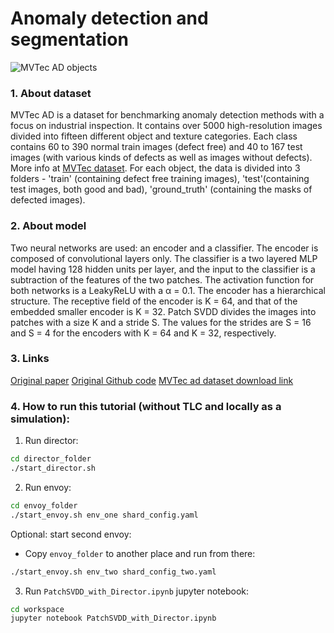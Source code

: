 # Anomaly detection and segmentation

![MVTec AD objects](https://www.mvtec.com/fileadmin/Redaktion/mvtec.com/company/research/datasets/dataset_overview_large.png "MVTec AD objects")


### 1. About dataset
MVTec AD is a dataset for benchmarking anomaly detection methods with a focus on industrial inspection. It contains over 5000 high-resolution images divided into fifteen different object and texture categories. Each class contains
60 to 390 normal train images (defect free) and 40 to 167 test images (with various kinds of defects as well as images without defects). More info at [MVTec dataset](https://www.mvtec.com/company/research/datasets/mvtec-ad).
For each object, the data is divided into 3 folders - 'train' (containing defect free training images), 'test'(containing test images, both good and bad), 'ground_truth' (containing the masks of defected images).

### 2. About model
Two neural networks are used: an encoder and a classifier. The encoder is composed of convolutional layers only. The classifier is a two layered MLP model having 128 hidden units per layer, and the input to the classifier is a subtraction of the features of the two patches. The activation function for both networks is a LeakyReLU with a α = 0.1.
The encoder has a hierarchical structure. The receptive field of the encoder is K = 64, and that of the embedded smaller encoder is K = 32. Patch SVDD divides the images into patches with a size K and a stride S. The values for the strides are S = 16 and S = 4 for the encoders with K = 64 and K = 32, respectively.

### 3. Links
[Original paper](https://arxiv.org/abs/2006.16067)
[Original Github code](https://github.com/nuclearboy95/Anomaly-Detection-PatchSVDD-PyTorch/tree/934d6238e5e0ad511e2a0e7fc4f4899010e7d892)
[MVTec ad dataset download link](https://www.mydrive.ch/shares/38536/3830184030e49fe74747669442f0f282/download/420938113-1629952094/mvtec_anomaly_detection.tar.xz)


### 4. How to run this tutorial (without TLC and locally as a simulation):

1. Run director:
```sh
cd director_folder
./start_director.sh
```

2. Run envoy:
```sh
cd envoy_folder
./start_envoy.sh env_one shard_config.yaml
```

Optional: start second envoy:
 - Copy `envoy_folder` to another place and run from there:
```sh
./start_envoy.sh env_two shard_config_two.yaml
```

3. Run `PatchSVDD_with_Director.ipynb` jupyter notebook:
```sh
cd workspace
jupyter notebook PatchSVDD_with_Director.ipynb
```